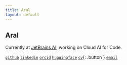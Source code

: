 ```yaml
---
title: Aral 
layout: default
---
```


## Aral 
Currently at [JetBrains AI](https://www.jetbrains.com/ai/), working on Cloud AI for Code. 

[`github`](https://github.com/ar4l)
[`linkedin`](https://www.linkedin.com/in/aral-dm/)
[`orcid`](https://orcid.org/0009-0003-5105-0518)
[`huggingface`](https://huggingface.co/Ar4l)
[`cv`](Aral%20%2825-08%29.pdf){: .button }
[`email`](mailto:me@aral.cc)
